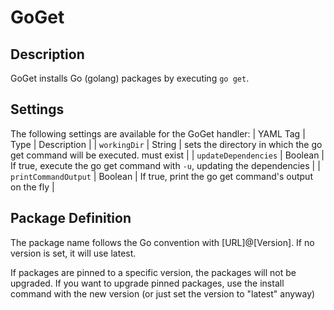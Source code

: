 # GoGet

## Description

GoGet installs Go (golang) packages by executing `go get`.

## Settings

The following settings are available for the GoGet handler:
| YAML Tag | Type | Description |
| `workingDir` | String | sets the directory in which the go get command will be executed. must exist |
| `updateDependencies` | Boolean | If true, execute the go get command with `-u`, updating the dependencies |
| `printCommandOutput` | Boolean | If true, print the go get command's output on the fly |

## Package Definition

The package name follows the Go convention with [URL]@[Version]. If no version is set, it will use latest.

If packages are pinned to a specific version, the packages will not be upgraded. If you want to upgrade pinned packages, use the install command with the new version (or just set the version to "latest" anyway)
